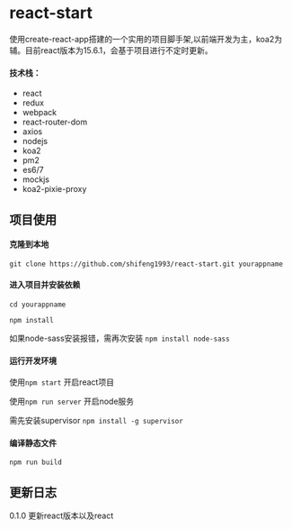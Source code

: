 # react-start
使用create-react-app搭建的一个实用的项目脚手架,以前端开发为主，koa2为辅。目前react版本为15.6.1，会基于项目进行不定时更新。
#### 技术栈：
- react
- redux
- webpack
- react-router-dom
- axios
- nodejs
- koa2
- pm2
- es6/7
- mockjs
- koa2-pixie-proxy

## 项目使用
#### 克隆到本地
`git clone https://github.com/shifeng1993/react-start.git yourappname`

#### 进入项目并安装依赖

`cd yourappname`

`npm install`

如果node-sass安装报错，需再次安装 `npm install node-sass`

#### 运行开发环境

使用`npm start` 开启react项目

使用`npm run server` 开启node服务

需先安装supervisor
`npm install -g supervisor`

#### 编译静态文件

`npm run build`

## 更新日志
0.1.0
更新react版本以及react


